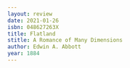 ```yaml
---
layout: review
date: 2021-01-26
isbn: 048627263X
title: Flatland
stitle: A Romance of Many Dimensions
author: Edwin A. Abbott
year: 1884
---
```

